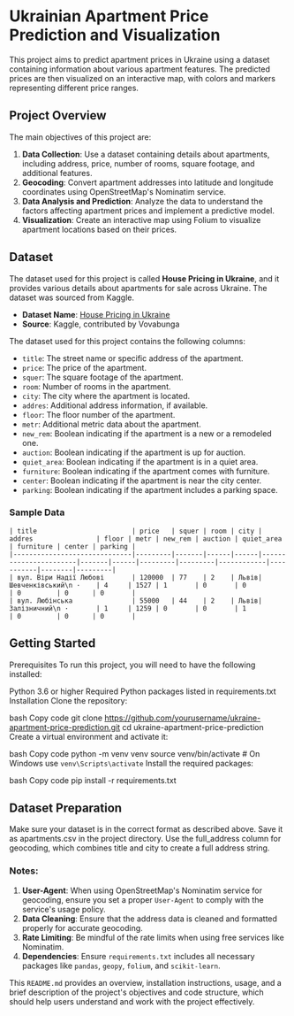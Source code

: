 # Ukrainian Apartment Price Prediction and Visualization

This project aims to predict apartment prices in Ukraine using a dataset containing information about various apartment features. The predicted prices are then visualized on an interactive map, with colors and markers representing different price ranges.

## Project Overview

The main objectives of this project are:

1. **Data Collection**: Use a dataset containing details about apartments, including address, price, number of rooms, square footage, and additional features.
2. **Geocoding**: Convert apartment addresses into latitude and longitude coordinates using OpenStreetMap's Nominatim service.
3. **Data Analysis and Prediction**: Analyze the data to understand the factors affecting apartment prices and implement a predictive model.
4. **Visualization**: Create an interactive map using Folium to visualize apartment locations based on their prices.

## Dataset

The dataset used for this project is called **House Pricing in Ukraine**, and it provides various details about apartments for sale across Ukraine. The dataset was sourced from Kaggle.

- **Dataset Name**: [House Pricing in Ukraine](https://www.kaggle.com/datasets/vovabunga/house-pricing-in-ukraine)
- **Source**: Kaggle, contributed by Vovabunga

The dataset used for this project contains the following columns:

- `title`: The street name or specific address of the apartment.
- `price`: The price of the apartment.
- `squer`: The square footage of the apartment.
- `room`: Number of rooms in the apartment.
- `city`: The city where the apartment is located.
- `addres`: Additional address information, if available.
- `floor`: The floor number of the apartment.
- `metr`: Additional metric data about the apartment.
- `new_rem`: Boolean indicating if the apartment is a new or a remodeled one.
- `auction`: Boolean indicating if the apartment is up for auction.
- `quiet_area`: Boolean indicating if the apartment is in a quiet area.
- `furniture`: Boolean indicating if the apartment comes with furniture.
- `center`: Boolean indicating if the apartment is near the city center.
- `parking`: Boolean indicating if the apartment includes a parking space.

### Sample Data

```plaintext
| title                        | price   | squer | room | city | addres                | floor | metr | new_rem | auction | quiet_area | furniture | center | parking |
|------------------------------|---------|-------|------|------|-----------------------|-------|------|---------|---------|------------|-----------|--------|---------|
| вул. Віри Надії Любові       | 120000  | 77    | 2    | Львів| Шевченківський\n ·    | 4     | 1527 | 1       | 0       | 0          | 0         | 0      | 0       |
| вул. Любінська               | 55000   | 44    | 2    | Львів| Залізничний\n ·       | 1     | 1259 | 0       | 0       | 1          | 0         | 0      | 0       |
```

## Getting Started
Prerequisites
To run this project, you will need to have the following installed:

Python 3.6 or higher
Required Python packages listed in requirements.txt
Installation
Clone the repository:

bash
Copy code
git clone https://github.com/yourusername/ukraine-apartment-price-prediction.git
cd ukraine-apartment-price-prediction
Create a virtual environment and activate it:

bash
Copy code
python -m venv venv
source venv/bin/activate  # On Windows use `venv\Scripts\activate`
Install the required packages:

bash
Copy code
pip install -r requirements.txt

## Dataset Preparation
Make sure your dataset is in the correct format as described above. Save it as apartments.csv in the project directory.
Use the full_address column for geocoding, which combines title and city to create a full address string.

### Notes:

1. **User-Agent**: When using OpenStreetMap's Nominatim service for geocoding, ensure you set a proper `User-Agent` to comply with the service's usage policy.
2. **Data Cleaning**: Ensure that the address data is cleaned and formatted properly for accurate geocoding.
3. **Rate Limiting**: Be mindful of the rate limits when using free services like Nominatim.
4. **Dependencies**: Ensure `requirements.txt` includes all necessary packages like `pandas`, `geopy`, `folium`, and `scikit-learn`.

This `README.md` provides an overview, installation instructions, usage, and a brief description of the project's objectives and code structure, which should help users understand and work with the project effectively.
